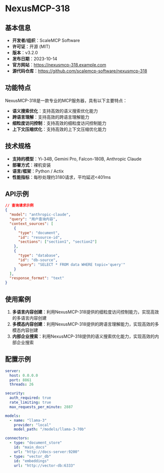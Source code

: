 # NexusMCP-318

## 基本信息

- **开发者/组织**：ScaleMCP Software
- **许可证**：开源 (MIT)
- **版本**：v3.2.0
- **发布日期**：2023-10-14
- **官方网站**：https://nexusmcp-318.example.com
- **源代码仓库**：https://github.com/scalemcp-software/nexusmcp-318

## 功能特点

NexusMCP-318是一款专业的MCP服务器，具有以下主要特点：

- **语义搜索优化**：支持高效的语义搜索优化能力
- **跨语言理解**：支持高效的跨语言理解能力
- **细粒度访问控制**：支持高效的细粒度访问控制能力
- **上下文压缩优化**：支持高效的上下文压缩优化能力


## 技术规格

- **支持的模型**：Yi-34B, Gemini Pro, Falcon-180B, Anthropic Claude
- **部署方式**：裸机安装
- **语言/框架**：Python / Actix
- **性能指标**：每秒处理约3180请求，平均延迟<401ms

## API示例

```json
// 查询请求示例
{
  "model": "anthropic-claude",
  "query": "用户查询内容",
  "context_sources": [
    {
      "type": "document",
      "id": "resource-id",
      "sections": ["section1", "section2"]
    },
    {
      "type": "database",
      "id": "db-source",
      "query": "SELECT * FROM data WHERE topic='query'"
    }
  ],
  "response_format": "text"
}
```

## 使用案例

1. **多语言内容创建**：利用NexusMCP-318提供的细粒度访问控制能力，实现高效的多语言内容创建
2. **多模态内容创建**：利用NexusMCP-318提供的跨语言理解能力，实现高效的多模态内容创建
3. **内部企业搜索**：利用NexusMCP-318提供的语义搜索优化能力，实现高效的内部企业搜索


## 配置示例

```yaml
server:
  host: 0.0.0.0
  port: 8861
  threads: 26

security:
  auth_required: true
  rate_limiting: true
  max_requests_per_minute: 2887

models:
  - name: "llama-3"
    provider: "local"
    model_path: "/models/llama-3-70b"

connectors:
  - type: "document_store"
    id: "main_docs"
    url: "http://docs-server:9200"
  - type: "vector_db"
    id: "embeddings"
    url: "http://vector-db:6333"
```